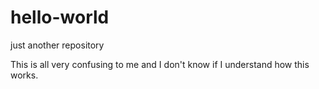 # hello-world
just another repository

This is all very confusing to me and I don't know if I understand how this works.
